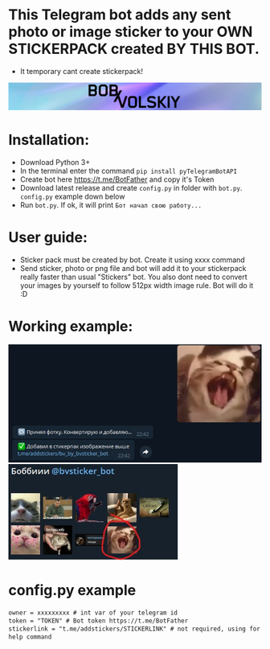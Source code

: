 # This Telegram bot adds any sent photo or image sticker to your OWN STICKERPACK created BY THIS BOT.
 - It temporary cant create stickerpack!

[![N|Solid](images/logo.png)](https://twitter.com/bob_volskiy)

# Installation: 
  - Download Python 3+
  - In the terminal enter the command `pip install pyTelegramBotAPI`
  - Create bot here https://t.me/BotFather and copy it's Token
  - Download latest release and create `config.py` in folder with `bot.py`. `config.py` example down below
  - Run `bot.py`. If ok, it will print `Бот начал свою работу...`

# User guide: 
  - Sticker pack must be created by bot. Create it using xxxx command
  - Send sticker, photo or png file and bot will add it to your stickerpack really faster than usual "Stickers" bot. You also dont need to convert your images by yourself to follow 512px width image rule. Bot will do it :D

# Working example: 
<img src="images/preview_1.jpg">
<img src="images/preview_2.jpg">

# config.py example
```
owner = xxxxxxxxx # int var of your telegram id
token = "TOKEN" # Bot token https://t.me/BotFather
stickerlink = "t.me/addstickers/STICKERLINK" # not required, using for help command
```
